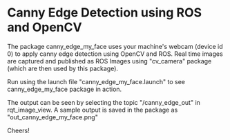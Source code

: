 # Canny Edge Detection using ROS and OpenCV

The package canny_edge_my_face uses your machine's webcam (device id 0) to apply canny edge detection using OpenCV and ROS.
Real time images are captured and published as ROS Images using "cv_camera" package (which are then used by this package).

Run using the launch file "canny_edge_my_face.launch" to see canny_edge_my_face package in action.

The output can be seen by selecting the topic "/canny_edge_out" in rqt_image_view.
A sample output is saved in the package as "out_canny_edge_my_face.png"

Cheers!
